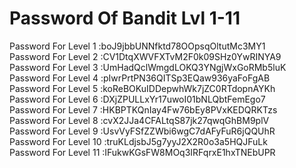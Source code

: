 # Password Of Bandit Lvl 1-11


Password For Level 1   :boJ9jbbUNNfktd78OOpsqOltutMc3MY1 <br />
Password For Level 2   :CV1DtqXWVFXTvM2F0k09SHz0YwRINYA9 <br />
Password For Level 3   :UmHadQclWmgdLOKQ3YNgjWxGoRMb5luK <br />
Password For Level 4   :pIwrPrtPN36QITSp3EQaw936yaFoFgAB <br />
Password For Level 5   :koReBOKuIDDepwhWk7jZC0RTdopnAYKh <br />
Password For Level 6   :DXjZPULLxYr17uwoI01bNLQbtFemEgo7 <br />
Password For Level 7   :HKBPTKQnIay4Fw76bEy8PVxKEDQRKTzs <br />
Password For Level 8   :cvX2JJa4CFALtqS87jk27qwqGhBM9plV <br />
Password For Level 9   :UsvVyFSfZZWbi6wgC7dAFyFuR6jQQUhR <br />
Password For Level 10  :truKLdjsbJ5g7yyJ2X2R0o3a5HQJFuLk <br />
Password For Level 11  :IFukwKGsFW8MOq3IRFqrxE1hxTNEbUPR <br />
